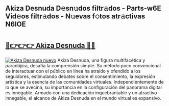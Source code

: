 ## Akiza Desnuda D𝚎sn𝚞dos filtr𝚊dos - Parts-w6E Vid𝚎os filtr𝚊dos - N𝚞evas f𝚘tos atr𝚊ctivas N6lOE

# <h2><a href="http://mbc7bwr.tromn.icu/?c=Akiza+Desnuda">🔗👉👉👉 Akiza Desnuda 🔗🔗</a></h2>

[![Akiza Desnuda nuevo](https://i.imgur.com/pEAQMta.gif)](http://mbc7bwr.tromn.icu/?c=Akiza+Desnuda)
Akiza Desnuda, una figura multifacética y paradójica, desafía la comprensión simple. Su método poco convencional de interactuar con el público en línea ha atraído y ofendido a los seguidores, estimulando debates sobre el consentimiento, la expresión artística y la esencia de las comunidades virtuales. Independientemente de lo que se avecina, su importancia en la configuración del panorama digital es innegable. Armado con una dedicación inquebrantable y un atractivo innegable, el alcance de Akiza Desnuda en el mundo virtual es expansivo.
